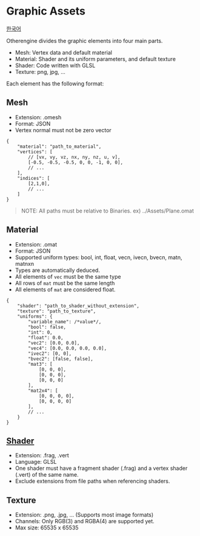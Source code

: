# Graphic Assets

[한국어](../한국어/그래픽%20애셋)

Otherengine divides the graphic elements into four main parts.

* Mesh: Vertex data and default material
* Material: Shader and its uniform parameters, and default texture
* Shader: Code written with GLSL
* Texture: png, jpg, ...

Each element has the following format:

## Mesh

* Extension: .omesh
* Format: JSON
* Vertex normal must not be zero vector

```jsonc
{
    "material": "path_to_material",
    "vertices": [
        // [vx, vy, vz, nx, ny, nz, u, v],
        [-0.5, -0.5, -0.5, 0, 0, -1, 0, 0],
        // ...
    ],
    "indices": [
        [2,1,0],
        // ...
    ]
}
```

> NOTE: All paths must be relative to Binaries. ex) ../Assets/Plane.omat

## Material

* Extension: .omat
* Format: JSON
* Supported uniform types: bool, int, float, vecn, ivecn, bvecn, matn, matnxn
* Types are automatically deduced.
* All elements of `vec` must be the same type
* All rows of `mat` must be the same length
* All elements of `mat` are considered float.

```jsonc
{
    "shader": "path_to_shader_without_extension",
    "texture": "path_to_texture",
    "uniforms": {
        "variable_name": /*value*/,
        "bool": false,
        "int": 0,
        "float": 0.0,
        "vec2": [0.0, 0.0],
        "vec4": [0.0, 0.0, 0.0, 0.0],
        "ivec2": [0, 0],
        "bvec2": [false, false],
        "mat3": [
            [0, 0, 0],
            [0, 0, 0],
            [0, 0, 0]
        ],
        "mat2x4": [
            [0, 0, 0, 0],
            [0, 0, 0, 0]
        ],
        // ...
    }
}
```

## [Shader](Shader%20Programming.md)

* Extension: .frag, .vert
* Language: GLSL
* One shader must have a fragment shader (.frag) and a vertex shader (.vert) of the same name.
* Exclude extensions from file paths when referencing shaders.

## Texture

* Extension: .png, .jpg, ... (Supports most image formats)
* Channels: Only RGB(3) and RGBA(4) are supported yet.
* Max size: 65535 x 65535
